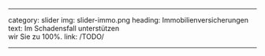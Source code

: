 ---

category: slider
img: slider-immo.png
heading: Immobilienversicherungen
text: Im Schadensfall unterstützen<span class='spacer'></span><br /><span class='spacer'></span>wir Sie zu 100%.
link: /TODO/

---